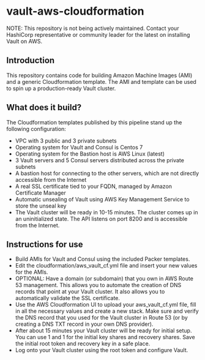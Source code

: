 # vault-aws-cloudformation

NOTE: This repository is not being actively maintained. Contact your HashiCorp representative or community leader for the latest on installing Vault on AWS.

## Introduction

This repository contains code for building Amazon Machine Images (AMI) and a generic Cloudformation template. The AMI and template can be used to spin up a production-ready Vault cluster.

## What does it build?

The Cloudformation templates published by this pipeline stand up the following configuration:

- VPC with 3 public and 3 private subnets
- Operating system for Vault and Consul is Centos 7
- Operating system for the Bastion host is AWS Linux (latest)
- 3 Vault servers and 5 Consul servers distributed across the private subnets
- A bastion host for connecting to the other servers, which are not directly accessible from the Internet
- A real SSL certificate tied to your FQDN, managed by Amazon Certificate Manager
- Automatic unsealing of Vault using AWS Key Management Service to store the unseal key
- The Vault cluster will be ready in 10-15 minutes. The cluster comes up in an uninitialized state. The API listens on port 8200 and is accessible from the Internet.

## Instructions for use

* Build AMIs for Vault and Consul using the included Packer templates. 
* Edit the cloudformation/aws_vault_cf.yml file and insert your new values for the AMIs.
* OPTIONAL: Have a domain (or subdomain) that you own in AWS Route 53 management. This allows you to automate the creation of DNS records that point at your Vault cluster. It also allows you to automatically validate the SSL certificate.
* Use the AWS Cloudformation UI to upload your aws_vault_cf.yml file, fill in all the necessary values and create a new stack. Make sure and verify the DNS record that you used for the Vault cluster in Route 53 (or by creating a DNS TXT record in your own DNS provider).
* After about 15 minutes your Vault cluster will be ready for initial setup. You can use 1 and 1 for the initial key shares and recovery shares. Save the initial root token and recovery key in a safe place.
* Log onto your Vault cluster using the root token and configure Vault. 